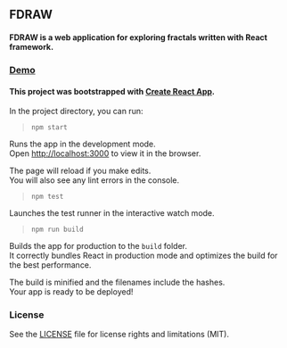 ## FDRAW

#### FDRAW is a web application for exploring fractals written with React framework.

### [Demo](https://iurii-kyrylenko.github.io/fdraw-react/)

#### This project was bootstrapped with [Create React App](https://github.com/facebookincubator/create-react-app).

In the project directory, you can run:

> `npm start`

Runs the app in the development mode.<br>
Open [http://localhost:3000](http://localhost:3000) to view it in the browser.

The page will reload if you make edits.<br>
You will also see any lint errors in the console.

> `npm test`

Launches the test runner in the interactive watch mode.<br>

> `npm run build`

Builds the app for production to the `build` folder.<br>
It correctly bundles React in production mode and optimizes the build for the best performance.

The build is minified and the filenames include the hashes.<br>
Your app is ready to be deployed!

### License
See the [LICENSE](LICENSE.md) file for license rights and limitations (MIT).
